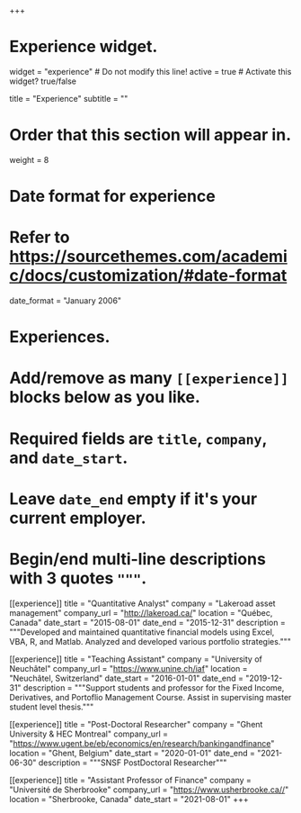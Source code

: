 +++
# Experience widget.
widget = "experience"  # Do not modify this line!
active = true  # Activate this widget? true/false

title = "Experience"
subtitle = ""

# Order that this section will appear in.
weight = 8

# Date format for experience
#   Refer to https://sourcethemes.com/academic/docs/customization/#date-format
date_format = "January 2006"

# Experiences.
#   Add/remove as many `[[experience]]` blocks below as you like.
#   Required fields are `title`, `company`, and `date_start`.
#   Leave `date_end` empty if it's your current employer.
#   Begin/end multi-line descriptions with 3 quotes `"""`.





[[experience]]
  title = "Quantitative Analyst"
  company = "Lakeroad asset management"
  company_url = "http://lakeroad.ca/"
  location = "Québec, Canada"
  date_start = "2015-08-01"
  date_end = "2015-12-31"
  description = """Developed and maintained quantitative financial models using Excel, VBA, R, and Matlab.  Analyzed and developed various portfolio strategies."""


[[experience]]
  title = "Teaching Assistant"
  company = "University of Neuchâtel"
  company_url = "https://www.unine.ch/iaf"
  location = "Neuchâtel, Switzerland"
  date_start = "2016-01-01"
  date_end = "2019-12-31"
  description = """Support students and professor for the Fixed Income, Derivatives, and Portoflio Management Course. Assist in supervising master student level thesis."""


[[experience]]
  title = "Post-Doctoral Researcher"
  company = "Ghent University & HEC Montreal"
  company_url = "https://www.ugent.be/eb/economics/en/research/bankingandfinance"
  location = "Ghent, Belgium"
  date_start = "2020-01-01"
  date_end = "2021-06-30"
  description = """SNSF PostDoctoral Researcher"""
  
[[experience]]
  title = "Assistant Professor of Finance"
  company = "Université de Sherbrooke"
  company_url = "https://www.usherbrooke.ca//"
  location = "Sherbrooke, Canada"
  date_start = "2021-08-01"
+++
